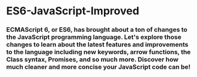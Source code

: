 # ES6-JavaScript-Improved

### ECMAScript 6, or ES6, has brought about a ton of changes to the JavaScript programming language. Let's explore those changes to learn about the latest features and improvements to the language including new keywords, arrow functions, the Class syntax, Promises, and so much more. Discover how much cleaner and more concise your JavaScript code can be!
